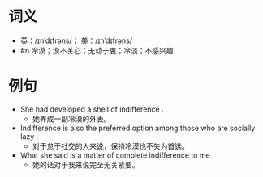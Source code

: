 # 词义
- 英：/ɪnˈdɪfrəns/； 美：/ɪnˈdɪfrəns/
- #n 冷漠；漠不关心；无动于衷；冷淡；不感兴趣
# 例句
- She had developed a shell of indifference .
	- 她养成一副冷漠的外表。
- Indifference is also the preferred option among those who are socially lazy .
	- 对于怠于社交的人来说，保持冷漠也不失为首选。
- What she said is a matter of complete indifference to me .
	- 她的话对于我来说完全无关紧要。
